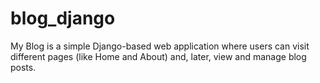 # blog_django
My Blog is a simple Django-based web application where users can visit different pages (like Home and About) and, later, view and manage blog posts.
